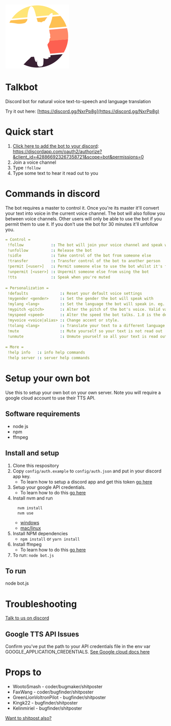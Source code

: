 [logo]: https://github.com/nullabork/artwork/raw/master/nullabork/png/nullbork_icon_200.png "Nullabork"
![alt text](https://github.com/nullabork/artwork/raw/master/nullabork/png/nullbork_icon_200.png "Nullabork")
# Talkbot
Discord bot for natural voice text-to-speech and language translation


Try it out here: [https://discord.gg/NxrPp8g](https://discord.gg/NxrPp8g)


# Quick start 

1. [Click here to add the bot to your discord](https://discordapp.com/oauth2/authorize?&client_id=428866923267358721&scope=bot&permissions=0): https://discordapp.com/oauth2/authorize?&client_id=428866923267358721&scope=bot&permissions=0
2. Join a voice channel
3. Type `!follow`
4. Type some text to hear it read out to you

# Commands in discord
The bot requires a master to control it. Once you're its master it'll convert your text into voice in the current voice channel. The bot will also follow you between voice channels. Other users will only be able to use the bot if you permit them to use it. If you don't use the bot for 30 minutes it'll unfollow you.
```yaml
= Control =
 !follow            :: The bot will join your voice channel and speak what you write
 !unfollow          :: Release the bot
 !sidle             :: Take control of the bot from someone else
 !transfer          :: Transfer control of the bot to another person
 !permit [<user>]   :: Permit someone else to use the bot whilst it's following you
 !unpermit [<user>] :: Unpermit someone else from using the bot
 !tts               :: Speak when you're muted 

= Personalization =
 !defaults              :: Reset your default voice settings
 !mygender <gender>     :: Set the gender the bot will speak with
 !mylang <lang>         :: Set the language the bot will speak in. eg. en-AU, gb, en-US, fr, jp etc.
 !mypitch <pitch>       :: Alter the pitch of the bot's voice. Valid values are -20 to 20
 !myspeed <speed>       :: Alter the speed the bot talks. 1.0 is the default. Valid values are 0.25 to 4.0
 !myvoice <voice|alias> :: Change accent or style.
 !tolang <lang>         :: Translate your text to a different language eg. en, fr, jp, de etc.
 !mute                  :: Mute yourself so your text is not read out
 !unmute                :: Unmute yourself so all your text is read out

= More =
 !help info   :: info help commands
 !help server :: server help commands
```
# Setup your own bot
Use this to setup your own bot on your own server. Note you will require a google cloud account to use their TTS API.

## Software requirements
- node js
- npm
- ffmpeg

## Install and setup
1. Clone this respository
2. Copy `config/auth.example` to `config/auth.json` and put in your discord app key. 
    - To learn how to setup a discord app and get this token [go here](https://github.com/reactiflux/discord-irc/wiki/Creating-a-discord-bot-&-getting-a-token)
3. Setup your google API credentials. 
    * To learn how to do this [go here](https://cloud.google.com/text-to-speech/docs/quickstart-client-libraries)
4. Install nvm and run 
    ```
      nvm install
      nvm use
    ```
    * [windows](https://github.com/coreybutler/nvm-windows/releases)
    * [mac/linux](https://github.com/creationix/nvm)
5. Install NPM dependencies
    * `npm install` or `yarn install`
6. Install ffmpeg 
    * To learn how to do this [go here](https://www.ffmpeg.org/download.html)
7. To run: `node bot.js`

## To run
node bot.js

# Troubleshooting 

[Talk to us on discord](https://discord.gg/NxrPp8g)

## Google TTS API Issues

Confirm you've put the path to your API credentials file in the env var GOOGLE_APPLICATION_CREDENTIALS. [See Google cloud docs here](https://cloud.google.com/text-to-speech/docs/quickstart-client-libraries) 

# Props to
* WootoSmash - coder/bugmaker/shitposter
* FaxWang - coder/bugfinder/shitposter
* GreenLionVoltronPilot - bugfinder/shitposter
* Kingk22 - bugfinder/shitposter
* Kelinmiriel - bugfinder/shitposter

[Want to shitpost also?](https://discord.gg/NxrPp8g)
